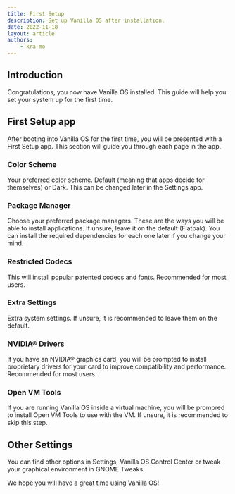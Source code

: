 ```yaml
---
title: First Setup
description: Set up Vanilla OS after installation.
date: 2022-11-18
layout: article	
authors: 
    - kra-mo
---
```


## Introduction

Congratulations, you now have Vanilla OS installed.
This guide will help you set your system up for the first time.

## First Setup app

After booting into Vanilla OS for the first time, you will be presented with a First Setup app. This section will guide you through each page in the app.

### Color Scheme

Your preferred color scheme. Default \(meaning that apps decide for themselves\) or Dark. This can be changed later in the Settings app.

### Package Manager

Choose your preferred package managers. These are the ways you will be able to install applications. If unsure, leave it on the default (Flatpak). You can install the required dependencies for each one later if you change your mind.

### Restricted Codecs

This will install popular patented codecs and fonts. Recommended for most users.

### Extra Settings

Extra system settings. If unsure, it is recommended to leave them on the default.

### NVIDIA® Drivers

If you have an NVIDIA® graphics card, you will be prompted to install proprietary drivers for your card to improve compatibility and performance. Recommended for most users.

### Open VM Tools

If you are running Vanilla OS inside a virtual machine, you will be prompred to install Open VM Tools to use with the VM. If unsure, it is recommended to skip this step.

## Other Settings

You can find other options in Settings, Vanilla OS Control Center or tweak your graphical environment in GNOME Tweaks.

We hope you will have a great time using Vanilla OS!